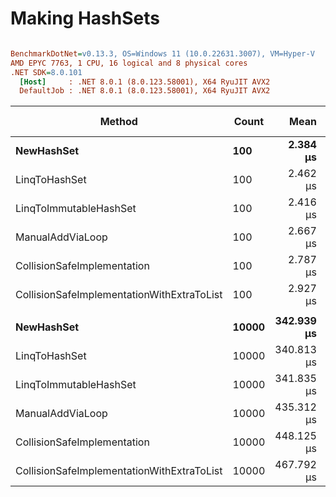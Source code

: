 # Making HashSets


``` ini

BenchmarkDotNet=v0.13.3, OS=Windows 11 (10.0.22631.3007), VM=Hyper-V
AMD EPYC 7763, 1 CPU, 16 logical and 8 physical cores
.NET SDK=8.0.101
  [Host]     : .NET 8.0.1 (8.0.123.58001), X64 RyuJIT AVX2
  DefaultJob : .NET 8.0.1 (8.0.123.58001), X64 RyuJIT AVX2


```
|                                     Method | Count |       Mean |     Error |    StdDev | Ratio |     Gen0 |     Gen1 |     Gen2 | Allocated | Alloc Ratio |
|------------------------------------------- |------ |-----------:|----------:|----------:|------:|---------:|---------:|---------:|----------:|------------:|
|                                 **NewHashSet** |   **100** |   **2.384 μs** | **0.0101 μs** | **0.0094 μs** |  **1.00** |   **0.1335** |        **-** |        **-** |   **2.24 KB** |        **1.00** |
|                              LinqToHashSet |   100 |   2.462 μs | 0.0141 μs | 0.0125 μs |  1.03 |   0.1335 |        - |        - |   2.24 KB |        1.00 |
|                     LinqToImmutableHashSet |   100 |   2.416 μs | 0.0168 μs | 0.0157 μs |  1.01 |   0.1335 |        - |        - |   2.24 KB |        1.00 |
|                           ManualAddViaLoop |   100 |   2.667 μs | 0.0255 μs | 0.0239 μs |  1.12 |   0.4387 |   0.0114 |        - |    7.2 KB |        3.21 |
|                CollisionSafeImplementation |   100 |   2.787 μs | 0.0214 μs | 0.0189 μs |  1.17 |   0.4425 |   0.0153 |        - |   7.29 KB |        3.25 |
| CollisionSafeImplementationWithExtraToList |   100 |   2.927 μs | 0.0209 μs | 0.0196 μs |  1.23 |   0.4959 |   0.0153 |        - |   8.13 KB |        3.62 |
|                                            |       |            |           |           |       |          |          |          |           |             |
|                                 **NewHashSet** | **10000** | **342.939 μs** | **1.0074 μs** | **0.9423 μs** |  **1.00** |  **49.8047** |  **49.8047** |  **49.8047** | **197.49 KB** |        **1.00** |
|                              LinqToHashSet | 10000 | 340.813 μs | 1.2866 μs | 1.1406 μs |  0.99 |  49.8047 |  49.8047 |  49.8047 | 197.49 KB |        1.00 |
|                     LinqToImmutableHashSet | 10000 | 341.835 μs | 0.6019 μs | 0.5630 μs |  1.00 |  49.8047 |  49.8047 |  49.8047 | 197.49 KB |        1.00 |
|                           ManualAddViaLoop | 10000 | 435.312 μs | 2.5764 μs | 2.2839 μs |  1.27 | 124.5117 | 124.5117 | 124.5117 | 657.31 KB |        3.33 |
|                CollisionSafeImplementation | 10000 | 448.125 μs | 3.1450 μs | 2.9419 μs |  1.31 | 124.5117 | 124.5117 | 124.5117 |  657.4 KB |        3.33 |
| CollisionSafeImplementationWithExtraToList | 10000 | 467.792 μs | 3.1747 μs | 2.4786 μs |  1.36 | 124.5117 | 124.5117 | 124.5117 | 735.58 KB |        3.72 |
